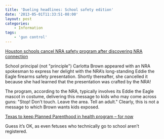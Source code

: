 ```yaml
---
title: 'Dueling headlines: School safety edition'
date: '2013-05-01T11:33:51-08:00'
layout: post
categories:
    - Information
tags:
    - 'gun control'
---
```


[Houston schools cancel NRA safety program after discovering NRA connection](https://hotair.com/archives/2013/05/01/houston-schools-cancel-nra-safety-program-after-discovering-nra-connection/)

School principal (not "principle") Carlotta Brown appeared with an NRA spokesman to express her delight with the NRA’s long-standing Eddie the Eagle firearms safety presentation. Shortly thereafter, she cancelled it because she had learned that the presentation was crafted by the NRA!  
  
The program, according to the NRA, typically involves its Eddie the Eagle mascot in costume, delivering this message to kids who may come across guns: "Stop! Don’t touch. Leave the area. Tell an adult." Clearly, this is not a message to which Brown wants kids exposed.

[Texas to keep Planned Parenthood in health program – for now](https://www.chron.com/news/houston-texas/houston/article/Texas-to-keep-Planned-Parenthood-in-health-3997333.php)

Guess it’s OK, as even fetuses who technically go to school aren’t registered.